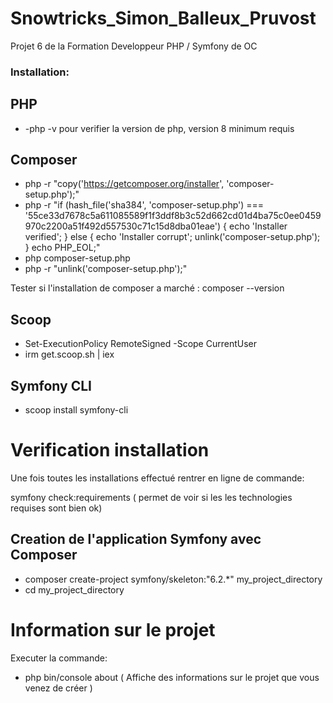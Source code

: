 # Snowtricks_Simon_Balleux_Pruvost
Projet 6 de la Formation Developpeur PHP / Symfony de OC


### Installation:

## PHP
- -php -v pour verifier la version de php, version 8 minimum requis

## Composer
- php -r "copy('https://getcomposer.org/installer', 'composer-setup.php');"
- php -r "if (hash_file('sha384', 'composer-setup.php') === '55ce33d7678c5a611085589f1f3ddf8b3c52d662cd01d4ba75c0ee0459970c2200a51f492d557530c71c15d8dba01eae') { echo 'Installer verified'; } else { echo 'Installer corrupt'; unlink('composer-setup.php'); } echo PHP_EOL;"
- php composer-setup.php
- php -r "unlink('composer-setup.php');"


Tester si l'installation de composer a marché : composer --version


## Scoop
- Set-ExecutionPolicy RemoteSigned -Scope CurrentUser
- irm get.scoop.sh | iex

## Symfony CLI
- scoop install symfony-cli

# Verification installation
Une fois toutes les installations effectué rentrer en ligne de commande:

symfony check:requirements ( permet de voir si les les technologies requises sont bien ok)

## Creation de l'application Symfony avec Composer
- composer create-project symfony/skeleton:"6.2.*" my_project_directory
- cd my_project_directory

# Information sur le projet
Executer la commande:
- php bin/console about ( Affiche des informations sur le projet que vous venez de créer )